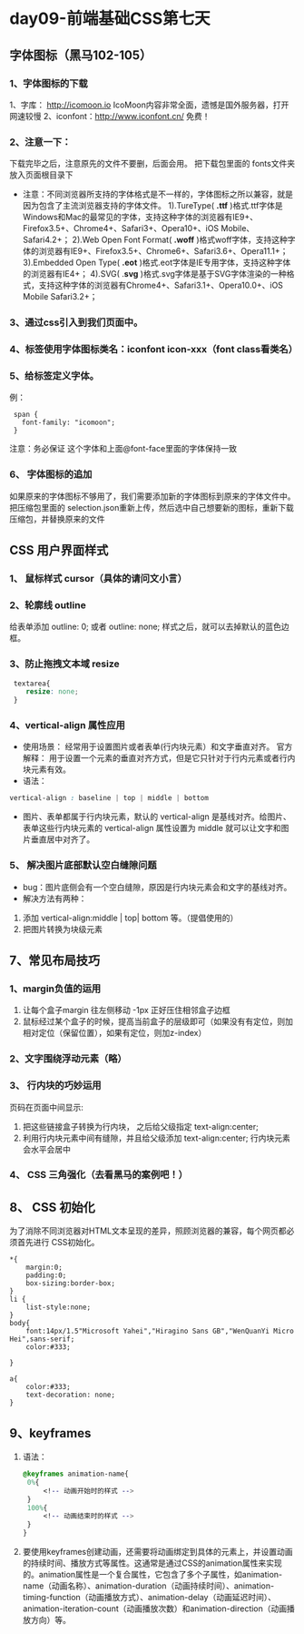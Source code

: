 # day09-前端基础CSS第七天



## 字体图标（黑马102-105）
### 1、字体图标的下载
1、字库： http://icomoon.io
IcoMoon内容非常全面，遗憾是国外服务器，打开网速较慢
2、iconfont：http://www.iconfont.cn/  免费！

### 2、注意一下：
下载完毕之后，注意原先的文件不要删，后面会用。
把下载包里面的 fonts文件夹放入页面根目录下
- 注意：不同浏览器所支持的字体格式是不一样的，字体图标之所以兼容，就是因为包含了主流浏览器支持的字体文件。
1).TureType(  **.ttf**  )格式.ttf字体是Windows和Mac的最常见的字体，支持这种字体的浏览器有IE9+、Firefox3.5+、Chrome4+、Safari3+、Opera10+、iOS Mobile、Safari4.2+；
2).Web Open Font Format( **.woff** )格式woff字体，支持这种字体的浏览器有IE9+、Firefox3.5+、Chrome6+、Safari3.6+、Opera11.1+；
3).Embedded Open Type( **.eot** )格式.eot字体是IE专用字体，支持这种字体的浏览器有IE4+；
4).SVG(  .**svg**  )格式.svg字体是基于SVG字体渲染的一种格式，支持这种字体的浏览器有Chrome4+、Safari3.1+、Opera10.0+、iOS Mobile Safari3.2+；

### 3、通过css引入到我们页面中。
### 4、标签使用字体图标类名：iconfont icon-xxx（font class看类名）
### 5、给标签定义字体。
例：
  ```
   span {
     font-family: "icomoon";
   }
  ```
  注意：务必保证 这个字体和上面@font-face里面的字体保持一致 

### 6、 字体图标的追加
如果原来的字体图标不够用了，我们需要添加新的字体图标到原来的字体文件中。
把压缩包里面的 selection.json重新上传，然后选中自己想要新的图标，重新下载压缩包，并替换原来的文件


##  CSS 用户界面样式
### 1、 鼠标样式 cursor（具体的请问文小言）
### 2、轮廓线 outline
给表单添加 outline: 0;   或者  outline: none; 样式之后，就可以去掉默认的蓝色边框。
### 3、防止拖拽文本域 resize
```css
 textarea{ 
 	resize: none;
 }
```
### 4、vertical-align 属性应用

- 使用场景： 经常用于设置图片或者表单(行内块元素）和文字垂直对齐。
官方解释： 用于设置一个元素的垂直对齐方式，但是它只针对于行内元素或者行内块元素有效。
- 语法：
```css
vertical-align : baseline | top | middle | bottom 
```
- 图片、表单都属于行内块元素，默认的 vertical-align 是基线对齐。给图片、表单这些行内块元素的 vertical-align 属性设置为 middle 就可以让文字和图片垂直居中对齐了。

### 5、 解决图片底部默认空白缝隙问题
- bug：图片底侧会有一个空白缝隙，原因是行内块元素会和文字的基线对齐。
- 解决方法有两种：
1. 添加 vertical-align:middle | top| bottom 等。（提倡使用的）
2. 把图片转换为块级元素

## 7、常见布局技巧
### 1、margin负值的运用
1. 让每个盒子margin 往左侧移动 -1px 正好压住相邻盒子边框
2. 鼠标经过某个盒子的时候，提高当前盒子的层级即可（如果没有有定位，则加相对定位（保留位置），如果有定位，则加z-index）
### 2、文字围绕浮动元素（略）
### 3、 行内块的巧妙运用
页码在页面中间显示:
1. 把这些链接盒子转换为行内块， 之后给父级指定  text-align:center;
2. 利用行内块元素中间有缝隙，并且给父级添加 text-align:center; 行内块元素会水平会居中
### 4、 CSS 三角强化（去看黑马的案例吧！）

## 8、 CSS 初始化
为了消除不同浏览器对HTML文本呈现的差异，照顾浏览器的兼容，每个网页都必须首先进行 CSS初始化。
```
*{
    margin:0;
    padding:0;
    box-sizing:border-box;
}
li {
    list-style:none;
}
body{
    font:14px/1.5"Microsoft Yahei","Hiragino Sans GB","WenQuanYi Micro Hei",sans-serif;
    color:#333;

}

a{
    color:#333;
    text-decoration: none;
}
```
## 9、keyframes
1. 语法：
   ```css
   @keyframes animation-name{
    0%{
        <!-- 动画开始时的样式 -->
    }
    100%{
        <!-- 动画结束时的样式 -->
    }
   }
   ```
2. 要使用keyframes创建动画，还需要将动画绑定到具体的元素上，并设置动画的持续时间、播放方式等属性。这通常是通过CSS的animation属性来实现的。animation属性是一个复合属性，它包含了多个子属性，如animation-name（动画名称）、animation-duration（动画持续时间）、animation-timing-function（动画播放方式）、animation-delay（动画延迟时间）、animation-iteration-count（动画播放次数）和animation-direction（动画播放方向）等。
